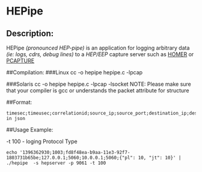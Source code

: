 HEPipe
=======

## Description:
HEPipe *(pronounced HEP-pipe)* is an application for logging arbitrary data *(ie: logs, cdrs, debug lines)* to a *HEP/EEP* capture server such as [HOMER](https://github.com/sipcapture/homer) or [PCAPTURE](http://pcapture.com)

##Compilation:
###Linux
    cc -o hepipe hepipe.c -lpcap 

###Solaris
    cc -o hepipe hepipe.c -lpcap -lsocket
    NOTE: Please make sure that your compiler is gcc or understands the packet attribute for structure


##Format:

```
timesec;timeusec;correlationid;source_ip;source_port;destination_ip;destinaton_port;payload in json
```

##Usage Example:

-t 100 - loging Protocol Type

```
echo '1396362930;1003;fd8f48ea-b9aa-11e3-92f7-1803731b65be;127.0.0.1;5060;10.0.0.1;5060;{"pl": 10, "jt": 10}' | ./hepipe  -s hepserver -p 9061 -t 100
```
